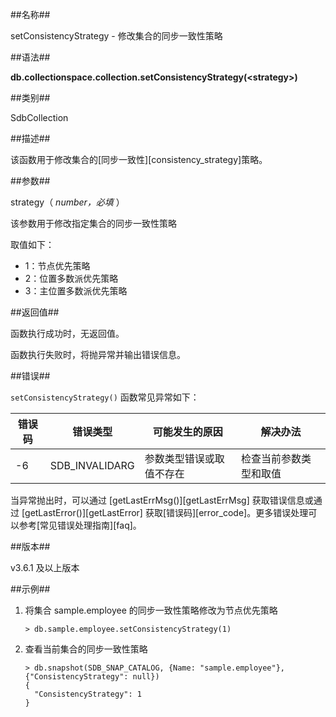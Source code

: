 ##名称##

setConsistencyStrategy - 修改集合的同步一致性策略

##语法##

**db.collectionspace.collection.setConsistencyStrategy(\<strategy\>)**

##类别##

SdbCollection

##描述##

该函数用于修改集合的[同步一致性][consistency_strategy]策略。

##参数##

strategy（ *number，必填* ）

该参数用于修改指定集合的同步一致性策略

取值如下：

- 1：节点优先策略
- 2：位置多数派优先策略
- 3：主位置多数派优先策略

##返回值##

函数执行成功时，无返回值。

函数执行失败时，将抛异常并输出错误信息。

##错误##

`setConsistencyStrategy()` 函数常见异常如下：

| 错误码 | 错误类型 | 可能发生的原因 | 解决办法 |
| ------ | -------- | -------------- | -------- |
| -6 | SDB_INVALIDARG | 参数类型错误或取值不存在 | 检查当前参数类型和取值 |

当异常抛出时，可以通过 [getLastErrMsg()][getLastErrMsg] 获取错误信息或通过 [getLastError()][getLastError] 获取[错误码][error_code]。更多错误处理可以参考[常见错误处理指南][faq]。

##版本##

v3.6.1 及以上版本

##示例##

1. 将集合 sample.employee 的同步一致性策略修改为节点优先策略

    ```lang-javascript
    > db.sample.employee.setConsistencyStrategy(1)
    ```

2. 查看当前集合的同步一致性策略

    ```lang-javascript
    > db.snapshot(SDB_SNAP_CATALOG, {Name: "sample.employee"}, {"ConsistencyStrategy": null})
    {
      "ConsistencyStrategy": 1
    }
    ```

[^_^]:
    本文使用的所有引用和链接
[getLastErrMsg]:manual/Manual/Sequoiadb_Command/Global/getLastErrMsg.md
[getLastError]:manual/Manual/Sequoiadb_Command/Global/getLastError.md
[faq]:manual/FAQ/faq_sdb.md
[error_code]:manual/Manual/Sequoiadb_error_code.md
[consistency_strategy]:manual/Distributed_Engine/Architecture/Location/consistency_strategy.md